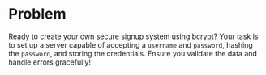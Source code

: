 # Problem
Ready to create your own secure signup system using bcrypt? Your task is to set up a server capable of accepting a `username` and `password`, hashing the `password`, and storing the credentials. Ensure you validate the data and handle errors gracefully!
